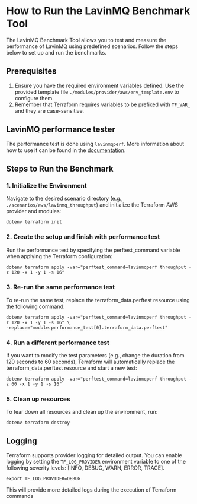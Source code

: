 # How to Run the LavinMQ Benchmark Tool

The LavinMQ Benchmark Tool allows you to test and measure the performance of LavinMQ using
predefined scenarios. Follow the steps below to set up and run the benchmarks.

## Prerequisites

1. Ensure you have the required environment variables defined. Use the provided template file
  `./modules/provider/aws/env_template.env` to configure them.
2. Remember that Terraform requires variables to be prefixed with `TF_VAR_` and they are
  case-sensitive.

## LavinMQ performance tester

The performance test is done using `lavinmqperf`. More information about how to use it can be
found in the [documentation](https://lavinmq.com/documentation/lavinmqperf).

## Steps to Run the Benchmark

### 1. Initialize the Environment

Navigate to the desired scenario directory (e.g., `./scenarios/aws/lavinmq_throughput`) and
initialize the Terraform AWS provider and modules:

```console
dotenv terraform init
```

### 2. Create the setup and finish with performance test

Run the performance test by specifying the perftest_command variable when applying the Terraform
configuration:

```console
dotenv terraform apply -var="perftest_command=lavinmqperf throughput -z 120 -x 1 -y 1 -s 16"
```

### 3. Re-run the same performance test

To re-run the same test, replace the terraform_data.perftest resource using the following command:

```console
dotenv terraform apply -var="perftest_command=lavinmqperf throughput -z 120 -x 1 -y 1 -s 16" \
-replace="module.performance_test[0].terraform_data.perftest"
```

### 4. Run a different performance test

If you want to modify the test parameters (e.g., change the duration from 120 seconds to 60 seconds),
Terraform will automatically replace the terraform_data.perftest resource and start a new test:

```console
dotenv terraform apply -var="perftest_command=lavinmqperf throughput -z 60 -x 1 -y 1 -s 16"
```

### 5. Clean up resources

To tear down all resources and clean up the environment, run:

```console
dotenv terraform destroy
```

## Logging

Terraform supports provider logging for detailed output. You can enable logging by setting the
`TF_LOG_PROVIDER` environment variable to one of the following severity levels:
[INFO, DEBUG, WARN, ERROR, TRACE].

```console
export TF_LOG_PROVIDER=DEBUG
```

This will provide more detailed logs during the execution of Terraform commands
